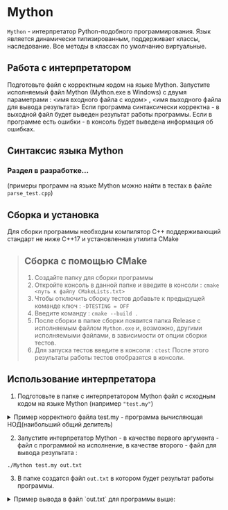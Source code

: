 # Mython

`Mython` - интерпретатор Python-подобного программирования.
Язык является динамически типизированным, поддерживает классы, наследование.
Все методы в классах по умолчанию виртуальные.

## Работа с интерпретатором
Подготовьте файл с корректным кодом на языке Mython. 
Запустите исполняемый файл Mython (Mython.exe в Windows) с двумя параметрами :
<имя входного файла с кодом> , <имя выходного файла для вывода результата>
Если программа синтаксически корректна - в выходной файл будет выведен результат работы программы.
Если в программе есть ошибки - в консоль будет выведена информация об ошибках.

## Синтаксис языка Mython
### Раздел в разработке...
(примеры программ на языке Mython можно найти в тестах в файле `parse_test.cpp`)

## Сборка и установка
Для сборки программы необходим компилятор С++ поддерживающий стандарт не ниже С++17 и установленная утилита CMake

> ## Сборка с помощью CMake
> 1. Создайте папку для сборки программы
> 2. Откройте консоль в данной папке и введите в консоли : `cmake <путь к файлу CMakeLists.txt>`
> 3. Чтобы отключить сборку тестов добавьте к предыдущей команде ключ : `-DTESTING = OFF`
> 4. Введите команду : `cmake --build .` 
> 5. После сборки в папке сборки появится папка Release с исполняемым файлом `Mython.exe` и, возможно, другими исполняемыми файлами, в зависимости от опции сборки тестов.
> 6. Для запуска тестов введите в консоли : `ctest` После этого результаты работы тестов отобразятся в консоли.   

## Использование интерпретатора

1. Подготовьте в папке с интерпретатором Mython файл с исходным кодом на языке Mython (например `"test.my"`)
<details>
  <summary>Пример корректного файла test.my - программа вычисляющая НОД(наибольший общий делитель)</summary>

 ```
class GCD:
  def __init__():
    self.call_count = 0

  def calc(a, b):
    self.call_count = self.call_count + 1
    if a < b:
      return self.calc(b, a)
    if b == 0:
      return a
    return self.calc(a - b, b)

x = GCD()
print x.calc(510510, 18629977)
print x.calc(22, 17)
print x.calc(100, 30)
print x.call_count
```
</details>


2. Запустите интерпретатор Mython - в качестве первого аргумента - файл с программой на исполнение, в качестве второго - файл для вывода результата :
```
./Mython test.my out.txt
``` 

3. В папке создатся файл `out.txt` в котором будет результат работы программы. 
<details>
  <summary>Пример вывода в файл `out.txt` для программы выше:</summary>

  ```
17
1
10
124
  ```
</details>
